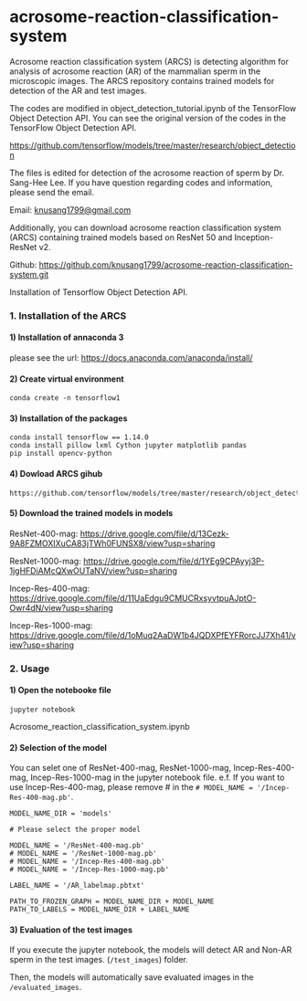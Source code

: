# acrosome-reaction-classification-system
Acrosome reaction classification system (ARCS) is detecting algorithm for analysis of acrosome reaction (AR) of the mammalian sperm in the microscopic images. The ARCS repository contains trained models for detection of the AR and test images. 

The codes are modified in object_detection_tutorial.ipynb of the TensorFlow Object Detection API.
You can see the original version of the codes in the TensorFlow Object Detection API.

https://github.com/tensorflow/models/tree/master/research/object_detection


The files is edited for detection of the acrosome reaction of sperm by Dr. Sang-Hee Lee.
If you have question regarding codes and information, please send the email.

Email: knusang1799@gmail.com
    
Additionally, you can download acrosome reaction classification system (ARCS) containing trained models based on ResNet 50 and Inception-ResNet v2.
    
Github: https://github.com/knusang1799/acrosome-reaction-classification-system.git

Installation of Tensorflow Object Detection API. 

### 1. Installation of the ARCS

#### 1) Installation of annaconda 3

please see the url:
https://docs.anaconda.com/anaconda/install/

#### 2) Create virtual environment

```
conda create -n tensorflow1
```

#### 3) Installation of the packages

```
conda install tensorflow == 1.14.0
conda install pillow lxml Cython jupyter matplotlib pandas
pip install opencv-python
```

#### 4) Dowload ARCS gihub
 
```
https://github.com/tensorflow/models/tree/master/research/object_detection
```

#### 5) Download the trained models in models


ResNet-400-mag: 
https://drive.google.com/file/d/13Cezk-9A8FZMOXIXuCA83jTWh0FUNSX8/view?usp=sharing

ResNet-1000-mag: 
https://drive.google.com/file/d/1YEg9CPAyyj3P-1jgHFDiAMcQXwOUTaNV/view?usp=sharing

Incep-Res-400-mag: 
https://drive.google.com/file/d/11UaEdgu9CMUCRxsyvtpuAJptO-Owr4dN/view?usp=sharing

Incep-Res-1000-mag: 
https://drive.google.com/file/d/1oMuq2AaDW1b4JQDXPfEYFRorcJJ7Xh41/view?usp=sharing


### 2. Usage

#### 1) Open the notebooke file
```
jupyter notebook
```
Acrosome_reaction_classification_system.ipynb

#### 2) Selection of the model
You can selet one of ResNet-400-mag, ResNet-1000-mag, Incep-Res-400-mag, Incep-Res-1000-mag in the jupyter notebook file.
e.f. If you want to use Incep-Res-400-mag, please remove # in the ```# MODEL_NAME = '/Incep-Res-400-mag.pb'```.
```
MODEL_NAME_DIR = 'models'

# Please select the proper model

MODEL_NAME = '/ResNet-400-mag.pb'
# MODEL_NAME = '/ResNet-1000-mag.pb'
# MODEL_NAME = '/Incep-Res-400-mag.pb'
# MODEL_NAME = '/Incep-Res-1000-mag.pb'

LABEL_NAME = '/AR_labelmap.pbtxt'

PATH_TO_FROZEN_GRAPH = MODEL_NAME_DIR + MODEL_NAME
PATH_TO_LABELS = MODEL_NAME_DIR + LABEL_NAME
```

#### 3) Evaluation of the test images
If you execute the jupyter notebook, the models will detect AR and Non-AR sperm in the test images. (```/test_images```) folder.

Then, the models will automatically save evaluated images in the ```/evaluated_images```. 
